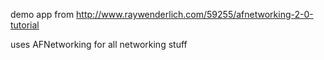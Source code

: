 demo app from http://www.raywenderlich.com/59255/afnetworking-2-0-tutorial

uses AFNetworking for all networking stuff

